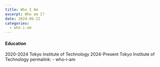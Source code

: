 ```yaml
---
title: Who I Am
excerpt: Who am I?
date: 2024-06-22
categories:
  - who-i-am
---
```


#### Education
2020-2024 Tokyo Institute of Technology 
2024-Present Tokyo Institute of Technology 
permalink: - who-i-am